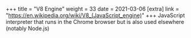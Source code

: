 +++
title = "V8 Engine"
weight = 33
date = 2021-03-06
[extra]
link = "https://en.wikipedia.org/wiki/V8_(JavaScript_engine)"
+++
JavaScript interpreter that runs in the Chrome browser but is also used elsewhere (notably Node.js)


